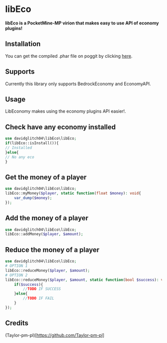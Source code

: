 # libEco
**libEco is a PocketMine-MP virion that makes easy to use API of economy plugins!**

## Installation
You can get the compiled .phar file on poggit by clicking [here](https://poggit.pmmp.io/ci/ACM-PocketMine-MP/libEco/libEco).

## Supports
Currently this library only supports BedrockEconomy and EconomyAPI.

## Usage
LibEconomy makes using the economy plugins API easier!.

## Check have any economy installed

```php
use davidglitch04\libEco\libEco;
if(libEco::isInstall()){
// Installed
}else{
// No any eco
}
```
## Get the money of a player

```php
use davidglitch04\libEco\libEco;
libEco::myMoney($player, static function(float $money): void{
	var_dump($money);
});
```
## Add the money of a player

```php
use davidglitch04\libEco\libEco;
libEco::addMoney($player, $amount);
```

## Reduce the money of a player

```php
use davidglitch04\libEco\libEco;
# OPTION 1
libEco::reduceMoney($player, $amount);
# OPTION 2
libEco::reduceMoney($player, $amount, static function(bool $success): void{
	if($success){
		//TODO IF SUCCESS
	}else{
		//TODO IF FAIL
	}
});
```

## Credits
(Taylor-pm-pl)[https://github.com/Taylor-pm-pl]
